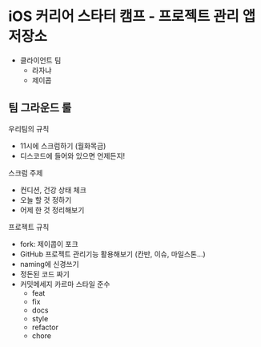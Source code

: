 # iOS 커리어 스타터 캠프 - 프로젝트 관리 앱 저장소

- 클라이언트 팀 
    - 라자냐
    - 제이콥

## 팀 그라운드 룰

우리팀의 규칙
- 11시에 스크럼하기 (월화목금)
- 디스코드에 들어와 있으면 언제든지!

스크럼 주제
- 컨디션, 건강 상태 체크
- 오늘 할 것 정하기
- 어제 한 것 정리해보기

프로젝트 규칙
- fork: 제이콥이 포크
- GitHub 프로젝트 관리기능 활용해보기 (칸반, 이슈, 마일스톤...)
- naming에 신경쓰기
- 정돈된 코드 짜기
- 커밋메세지 카르마 스타일 준수
    - feat
    - fix
    - docs
    - style
    - refactor
    - chore
